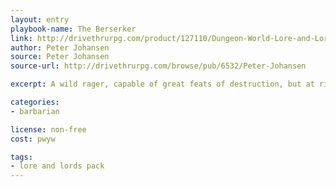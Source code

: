 ```yaml
---
layout: entry
playbook-name: The Berserker
link: http://drivethrurpg.com/product/127110/Dungeon-World-Lore-and-Lords-Pack
author: Peter Johansen
source: Peter Johansen
source-url: http://drivethrurpg.com/browse/pub/6532/Peter-Johansen

excerpt: A wild rager, capable of great feats of destruction, but at risk to himself and others.

categories:
- barbarian

license: non-free
cost: pwyw

tags:
- lore and lords pack
---
```

